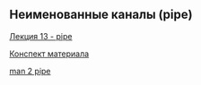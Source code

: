## Неименованные каналы (pipe)

[Лекция 13 - pipe](https://github.com/hseos/hseos-course/blob/master/00-lectures/os13.pdf)

[Конспект материала](https://github.com/hseos/hseos-course/blob/master/16-pipe/sem16.pdf)

[man 2 pipe](http://ru.manpages.org/pipe/2)


